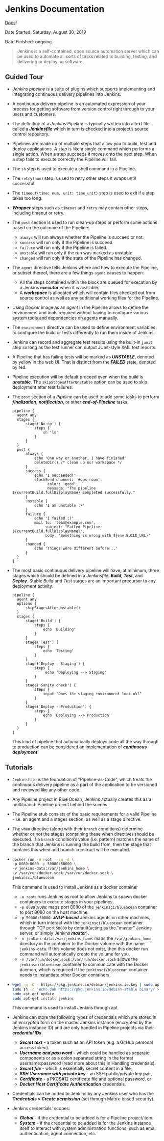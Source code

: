 # Jenkins Documentation

[Docs](https://jenkins.io/doc/)!

Date Started: Saturday, August 30, 2019

Date Finished: ongoing

> Jenkins is a self-contained, open source automation server which can be used to automate all sorts of tasks related to building, testing, and delivering or deploying software.

## Guided Tour

- *Jenkins pipeline* is a suite of plugins which supports implementing and integrating continuous delivery pipelines into Jenkins.
- A continuous delivery pipeline is an automated expression of your process for getting software from version control right through to your users and customers.
- The definition of a *Jenkins Pipeline* is typically written into a text file called a ***Jenkinsfile*** which in turn is checked into a project’s source control repository.
- Pipelines are made up of multiple steps that allow you to build, test and deploy applications. A *step* is like a single command which performs a single action. When a step succeeds it moves onto the next step. When a step fails to execute correctly the Pipeline will fail.
- The `sh` step is used to execute a shell command in a Pipeline.
- The `retry(num)` step is used to retry other steps it wraps until successful.
- The `timeout(time: num, unit: time_unit)` step is used to exit if a step takes too long.
- ***Wrapper*** steps such as `timeout` and `retry` may contain other steps, including timeout or retry.
- The `post` section is used to run clean-up steps or perform some actions based on the outcome of the Pipeline:
  - `always` will run always whether the Pipeline is succeed or not.
  - `success` will run only if the Pipeline is succeed.
  - `failure` will run only if the Pipeline is failed.
  - `unstable` will run only if the run was marked as unstable.
  - `changed` will run only if the state of the Pipeline has changed.
- The `agent` directive tells Jenkins where and how to execute the Pipeline, or subset thereof, there are a few things `agent` causes to happen:
  - All the steps contained within the block are queued for execution by a Jenkins ***executor*** when it is available.
  - A ***workspace*** is allocated which will contain files checked out from source control as well as any additional working files for the Pipeline.
- Using *Docker* image as an *agent* in the Pipeline allows to define the environment and tools required without having to configure various system tools and dependencies on agents manually.
- The `environment` directive can be used to define environment variables to configure the build or tests differently to run them inside of Jenkins.
- Jenkins can record and aggregate test results using the built-in `junit` step so long as the test runner can output JUnit-style XML test reports.
- A Pipeline that has failing tests will be marked as ***UNSTABLE***, denoted by yellow in the web UI. That is distinct from the ***FAILED*** state, denoted by red.
- Pipeline execution will by default proceed even when the build is ***unstable***. The `skipStagesAfterUnstable` option can be used to skip deployment after test failures.
- The `post` section of a *Pipeline* can be used to add some tasks to perform ***finalization***, ***notification***, or other ***end-of-Pipeline*** tasks.
  
  ```jenkins
  pipeline {
    agent any
    stages {
        stage('No-op') {
            steps {
                sh 'ls'
            }
        }
    }
    post {
        always {
            echo 'One way or another, I have finished'
            deleteDir() /* clean up our workspace */
        }
        success {
            echo 'I succeeded!'
            slackSend channel: '#ops-room',
                  color: 'good',
                  message: "The pipeline ${currentBuild.fullDisplayName} completed successfully."
        }
        unstable {
            echo 'I am unstable :/'
        }
        failure {
            echo 'I failed :('
            mail to: 'team@example.com',
                 subject: "Failed Pipeline: ${currentBuild.fullDisplayName}",
                 body: "Something is wrong with ${env.BUILD_URL}"
        }
        changed {
            echo 'Things were different before...'
        }
    }
  }
  ```

- The most basic continuous delivery pipeline will have, at minimum, three stages which should be defined in a *Jenkinsfile*: ***Build***, ***Test***, and ***Deploy***. Stable *Build* and *Test* stages are an important precursor to any deployment activity.

  ```jenkins
  pipeline {
    agent any
    options {
        skipStagesAfterUnstable()
    }
    stages {
        stage('Build') {
            steps {
                echo 'Building'
            }
        }
        stage('Test') {
            steps {
                echo 'Testing'
            }
        }
        stage('Deploy - Staging') {
            steps {
                 echo 'Deploying --> Staging'
            }
        }
        stage('Sanity check') {
            steps {
                input "Does the staging environment look ok?"
            }
        }
        stage('Deploy - Production') {
            steps {
                echo 'Deploying --> Production'
            }
        }
    }
  }
  ```

  This kind of pipeline that automatically deploys code all the way through to production can be considered an implementation of ***continuous deployment***.

## Tutorials

- `Jenkinsfile` is the foundation of "Pipeline-as-Code", which treats the continuous delivery pipeline as a part of the application to be versioned and reviewed like any other code.
- Any Pipeline project in Blue Ocean, Jenkins actually creates this as a multibranch Pipeline project behind the scenes.
- The Pipeline stub consists of the basic requirements for a valid Pipeline - i.e. an agent and a stages section, as well as a stage directive.
- The `when` directive (along with their `branch` conditions) determine whether or not the stages (containing these when directive) should be executed. If a `branch` condition’s value (i.e. pattern) matches the name of the branch that Jenkins is running the build from, then the stage that contains this when and branch construct will be executed.

- ```bash
  docker run -u root --rm -d \
  -p 8080:8080 -p 50000:50000 \
  -v jenkins-data:/var/jenkins_home \
  -v /var/run/docker.sock:/var/run/docker.sock \
  jenkinsci/blueocean
  ```
  
  This command is used to install Jenkins as a docker container

  - `-u root`: runs Jenkins as root to allow Jenkins to spawn docker containers to execute stages in your pipelines.
  - `-p 8080:8080`: maps port 8080 of the `jenkinsci/blueocean` container to port 8080 on the host machine.
  - `-p 50000:50000`: ***JNLP-based*** Jenkins agents on other machines, which in turn interact with the `jenkinsci/blueocean` container through TCP port `50000` by default(acting as the "master" Jenkins server, or simply Jenkins ***master***).
  - `-v jenkins-data:/var/jenkins_home`: maps the `/var/jenkins_home` directory in the container to the Docker volume with the name `jenkins-data`. If this volume does not exist, then this docker run command will automatically create the volume for you.
  - `-v /var/run/docker.sock:/var/run/docker.sock` allows the `jenkinsci/blueocean` container to communicate with the Docker daemon, which is required if the `jenkinsci/blueocean` container needs to instantiate other Docker containers.

- ```bash
  wget -q -O - https://pkg.jenkins.io/debian/jenkins.io.key | sudo apt-key add -
  sudo sh -c 'echo deb https://pkg.jenkins.io/debian-stable binary/ > /etc/apt/sources.list.d/jenkins.list'
  sudo apt-get update
  sudo apt-get install jenkins
  ```

  This command is used to install Jenkins through apt.
- Jenkins can store the following types of credentials which are stored in an *encrypted* form on the master Jenkins instance (encrypted by the Jenkins instance ID) and are only handled in Pipeline projects via their ***credential IDs***.
  - ***Secret text*** - a token such as an API token (e.g. a GitHub personal access token).
  - ***Username and password*** - which could be handled as separate components or as a colon separated string in the format username:password (read more about this in Handling credentials).
  - ***Secret file*** - which is essentially secret content in a file,
  - ***SSH Username with private key*** - an SSH public/private key pair,
  - ***Certificate*** - a PKCS#12 certificate file and optional password, or
  - ***Docker Host Certificate Authentication*** credentials.
- Credentials can be added to Jenkins by any Jenkins user who has the ***Credentials > Create permission*** (set through Matrix-based security).
- Jenkins credentials' scopes:
  - ***Global*** - if the credential to be added is for a Pipeline project/item.
  - ***System*** - if the credential to be added is for the Jenkins instance itself to interact with system administration functions, such as email authentication, agent connection, etc.

